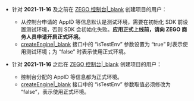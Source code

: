 <div class = 'mk-warning'>

- 针对 **2021-11-16** 及之前在 [ZEGO 控制台\|_blank](https://console.zego.im) 创建项目的用户：

    - 从控制台申请的 AppID 等信息默认是测试环境，需要在初始化 SDK 前设置测试环境，否则 SDK 会初始化失败。**应用正式上线前，请向 ZEGO 商务人员申请开启正式环境。**
    - [createEngine\|_blank](@createEngine) 接口中的 “isTestEnv” 参数设置为 “true” 时表示使用测试环境；为 “false” 时表示使用正式环境。

- 针对 **2021-11-16** 之后在 [ZEGO 控制台\|_blank](https://console.zego.im) 创建项目的用户：

    - 控制台分配的 AppID 等信息都为正式环境。
    - [createEngine\|_blank](@createEngine) 接口中的 “isTestEnv” 参数取值必须修改为 “false”，表示使用正式环境。
</div>












